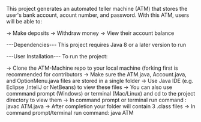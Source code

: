This project generates an automated teller machine (ATM) that stores the user's bank account, acount number, and password. With this ATM, users will be able to:

-> Make deposits
-> Withdraw money
-> View their account balance

---Dependencies---
This project requires Java 8 or a later version to run

---User Installation---
To run the project:

-> Clone the ATM-Machine repo to your local machine (forking first is recommended for contributors
-> Make sure the ATM.java, Account.java, and OptionMenu.java files are stored in a single folder
-> Use Java IDE (e.g. Eclipse ,InteliJ or NetBeans) to view these files
-> You can also use commmand prompt (Windows) or terminal (Mac/Linux) and cd to the project directory to view them
-> In command prompt or terminal run command : javac ATM.java
-> After completion your folder will contain 3 .class files
-> In command prompt/terminal run command: java ATM

